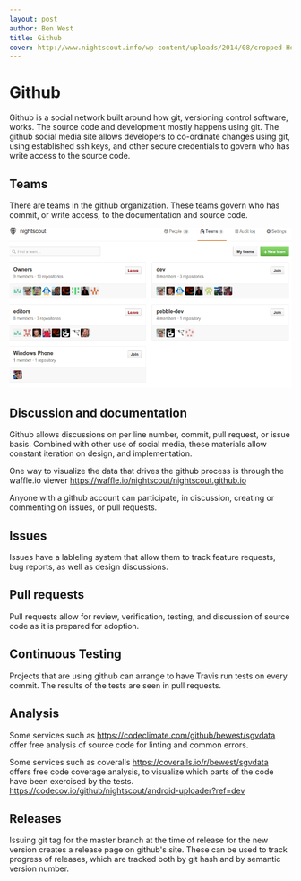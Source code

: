 ```yaml
---
layout: post
author: Ben West
title: Github
cover: http://www.nightscout.info/wp-content/uploads/2014/08/cropped-Header2.png
---
```


Github
======

Github is a social network built around how git, versioning control
software, works. The source code and development mostly happens using
git. The github social media site allows developers to co-ordinate
changes using git, using established ssh keys, and other secure
credentials to govern who has write access to the source code.

Teams
-----

There are teams in the github organization. These teams govern who has
commit, or write access, to the documentation and source code.

![image](images/nightscout_teams.png)

Discussion and documentation
----------------------------

Github allows discussions on per line number, commit, pull request, or
issue basis. Combined with other use of social media, these materials
allow constant iteration on design, and implementation.

One way to visualize the data that drives the github process is through
the waffle.io viewer <https://waffle.io/nightscout/nightscout.github.io>

Anyone with a github account can participate, in discussion, creating or
commenting on issues, or pull requests.

Issues
------

Issues have a lableling system that allow them to track feature
requests, bug reports, as well as design discussions.

Pull requests
-------------

Pull requests allow for review, verification, testing, and discussion of
source code as it is prepared for adoption.

Continuous Testing
------------------

Projects that are using github can arrange to have Travis run tests on
every commit. The results of the tests are seen in pull requests.

Analysis
--------

Some services such as <https://codeclimate.com/github/bewest/sgvdata>
offer free analysis of source code for linting and common errors.

Some services such as coveralls <https://coveralls.io/r/bewest/sgvdata>
offers free code coverage analysis, to visualize which parts of the code
have been exercised by the tests.
<https://codecov.io/github/nightscout/android-uploader?ref=dev>

Releases
--------

Issuing git tag for the master branch at the time of release for the new
version creates a release page on github's site. These can be used to
track progress of releases, which are tracked both by git hash and by
semantic version number.
